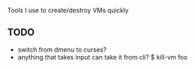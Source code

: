 Tools I use to create/destroy VMs quickly

TODO
----

 * switch from dmenu to curses?
 * anything that takes input can take it from cli?  $ kill-vm foo
